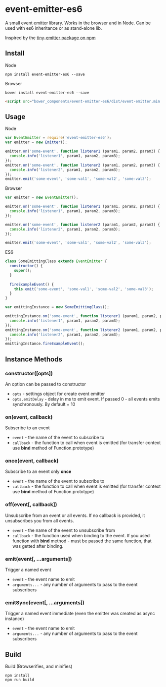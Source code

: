 # event-emitter-es6
 
A small event emitter library. Works in the browser and in Node. Can be used with es6 inheritance or as stand-alone lib.

Inspired by the [tiny-emitter package on npm](https://www.npmjs.com/package/tiny-emitter)

## Install

Node

```
npm install event-emitter-es6 --save
```
 
Browser

```
bower install event-emitter-es6 --save
```
 
```html
<script src="bower_components/event-emitter-es6/dist/event-emitter.min.js"></script>
``` 

## Usage

Node

```javascript
var EventEmitter = require('event-emitter-es6');
var emitter = new Emitter();

emitter.on('some-event', function listener1 (param1, param2, param3) {
  console.info('listener1', param1, param2, param3);
});
emitter.on('some-event', function listener2 (param1, param2, param3) {
  console.info('listener2', param1, param2, param3);
});
emitter.emit('some-event', 'some-val1', 'some-val2', 'some-val3');
```

Browser

```js
var emitter = new EventEmitter();

emitter.on('some-event', function listener1 (param1, param2, param3) {
  console.info('listener1', param1, param2, param3);
});

emitter.on('some-event', function listener2 (param1, param2, param3) {
  console.info('listener2', param1, param2, param3);
});

emitter.emit('some-event', 'some-val1', 'some-val2', 'some-val3');
```

ES6

```js
class SomeEmittingClass extends EventEmitter {
  constructor() {
    super();
  }
  
  fireExampleEvent() {
    this.emit('some-event', 'some-val1', 'some-val2', 'some-val3');
  }
}

var emittingInstance = new SomeEmittingClass();

emittingInstance.on('some-event', function listener1 (param1, param2, param3) {
  console.info('listener1', param1, param2, param3);
});
emittingInstance.on('some-event', function listener2 (param1, param2, param3) {
  console.info('listener2', param1, param2, param3);
});
emittingInstance.fireExampleEvent();
```


## Instance Methods

### constructor([opts])

An option can be passed to constructor

* `opts` - settings object for create event emitter
* `opts.emitDelay` - delay in ms to emit event. If passed 0 - all events emits synchronously. By default = 10 

### on(event, callback)

Subscribe to an event

* `event` - the name of the event to subscribe to
* `callback` - the function to call when event is emitted (for transfer context use __bind__ method of Function.prototype) 

### once(event, callback)

Subscribe to an event only **once**

* `event` - the name of the event to subscribe to
* `callback` - the function to call when event is emitted (for transfer context use __bind__ method of Function.prototype)

### off(event[, callback])

Unsubscribe from an event or all events. If no callback is provided, it unsubscribes you from all events.

* `event` - the name of the event to unsubscribe from
* `callback` - the function used when binding to the event. If you used function with __bind__ method - must be passed the same function, that was getted after binding.

### emit(event[, ...arguments])

Trigger a named event

* `event` - the event name to emit
* `arguments...` - any number of arguments to pass to the event subscribers

### emitSync(event[, ...arguments])

Trigger a named event immediate (even the emitter was created as async instance)

* `event` - the event name to emit
* `arguments...` - any number of arguments to pass to the event subscribers

## Build
 
Build (Browserifies, and minifies)

```
npm install
npm run build
```